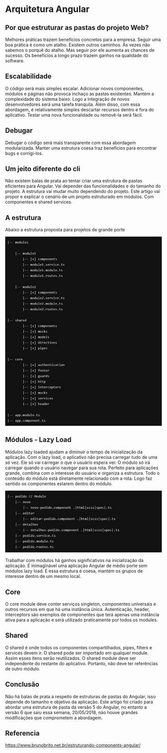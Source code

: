 # Arquitetura Angular

## Por que estruturar as pastas do projeto Web?
Melhores práticas trazem benefícios concretos para a empresa. Seguir uma boa prática é como um atalho. Existem outros caminhos. Às vezes não sabemos o porquê do atalho. Mas seguir por ele aumenta as chances de sucesso. Os benefícios a longo prazo trazem ganhos na qualidade do software.

## Escalabilidade
O código será mais simples escalar. Adicionar novos componentes, módulos e páginas não provoca inchaço as pastas existentes. Mantém a complexidade do sistema baixo. Logo a integração de novos desenvolvedores será uma tarefa tranquila. Além disso, com essa abordagem, é relativamente simples descartar recursos dentro e fora do aplicativo. Testar uma nova funcionalidade ou removê-la será fácil.

## Debugar
Debugar o código será mais transparente com essa abordagem modularizada. Manter uma estrutura coesa traz benefícios para encontrar bugs e corrigi-los.

## Um jeito diferente do cli
Não existem balas de prata ao tentar criar uma estrutura de pastas eficientes para Angular. Vai depender das funcionalidades e do tamanho do projeto. A estrutura vai mudar muito dependendo do projeto. Este artigo vai propor e explicar o cenário de um projeto estruturado em módulos. Com componentes e shared services.

## A estrutura
Abaixo a estrutura proposta para projetos de grande porte

<p align="center">
    <img width="800" alt="" src="assets/estrutura.PNG">
</p>

## Módulos - Lazy Load
Módulos lazy loaded ajudam a diminuir o tempo de inicialização da aplicação. Com o lazy load, o aplicativo não precisa carregar tudo de uma só vez. Ele só vai carregar o que o usuário espera ver. O módulo só irá carregar quando o usuário navegar para sua rota. Perfeito para aplicações grande, combina com o interesse do usuário e organiza a estrutura. Todo o conteúdo do módulo está diretamente relacionado com a rota. Logo faz sentido os componentes estarem dentro do módulo.

<p align="center">
    <img width="800" alt="" src="assets/estrutura2.PNG">
</p>

Trabalhar com módulos há ganhos significativos na inicialização da aplicação. É inimaginável uma aplicação Angular de médio porte sem módulos lazy load. E essa estrutura é coesa, mantém os grupos de interesse dentro de um mesmo local.

## Core
O core module deve conter serviços singleton, componentes universais e outros recursos em que há uma instância única. Autenticação, header, interceptors são exemplos de componentes que terá apenas uma instância ativa para a aplicação e será utilizado praticamente por todos os modules.

## Shared
O shared é onde todos os componentes compartilhados, pipes, filters e services devem ir. O shared pode ser importado em qualquer module. Assim esses itens serão reutilizados. O shared module deve ser independente do restante do aplicativo. Portanto, não deve ter referências de outro módulo.

## Conclusão
Não há balas de prata a respeito de estruturas de pastas do Angular, isso depende do tamanho e objetivo da aplicação. Este artigo foi criado para abordar uma estrutura de pasta da versão 5 do Angular, no entanto a versão 6 que saiu essa semana, 20/05/2018, não houve grandes modificações que comprometem a abordagem.


## Referencia

https://www.brunobrito.net.br/estruturando-components-angular/
